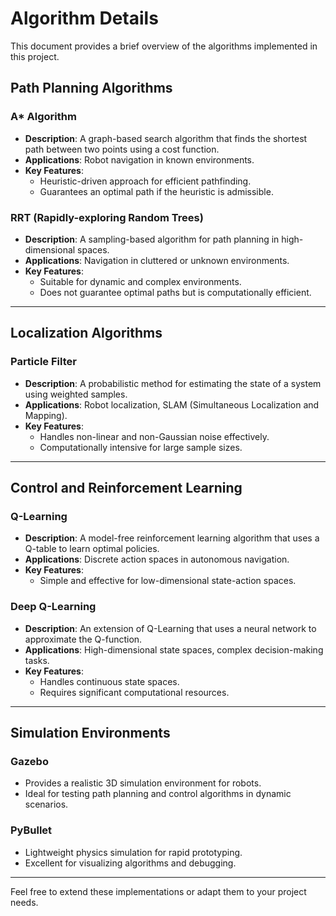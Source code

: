 # Algorithm Details

This document provides a brief overview of the algorithms implemented in this project.

## Path Planning Algorithms
### A* Algorithm
- **Description**: A graph-based search algorithm that finds the shortest path between two points using a cost function.
- **Applications**: Robot navigation in known environments.
- **Key Features**:
  - Heuristic-driven approach for efficient pathfinding.
  - Guarantees an optimal path if the heuristic is admissible.

### RRT (Rapidly-exploring Random Trees)
- **Description**: A sampling-based algorithm for path planning in high-dimensional spaces.
- **Applications**: Navigation in cluttered or unknown environments.
- **Key Features**:
  - Suitable for dynamic and complex environments.
  - Does not guarantee optimal paths but is computationally efficient.

---

## Localization Algorithms
### Particle Filter
- **Description**: A probabilistic method for estimating the state of a system using weighted samples.
- **Applications**: Robot localization, SLAM (Simultaneous Localization and Mapping).
- **Key Features**:
  - Handles non-linear and non-Gaussian noise effectively.
  - Computationally intensive for large sample sizes.

---

## Control and Reinforcement Learning
### Q-Learning
- **Description**: A model-free reinforcement learning algorithm that uses a Q-table to learn optimal policies.
- **Applications**: Discrete action spaces in autonomous navigation.
- **Key Features**:
  - Simple and effective for low-dimensional state-action spaces.

### Deep Q-Learning
- **Description**: An extension of Q-Learning that uses a neural network to approximate the Q-function.
- **Applications**: High-dimensional state spaces, complex decision-making tasks.
- **Key Features**:
  - Handles continuous state spaces.
  - Requires significant computational resources.

---

## Simulation Environments
### Gazebo
- Provides a realistic 3D simulation environment for robots.
- Ideal for testing path planning and control algorithms in dynamic scenarios.

### PyBullet
- Lightweight physics simulation for rapid prototyping.
- Excellent for visualizing algorithms and debugging.

---

Feel free to extend these implementations or adapt them to your project needs.
